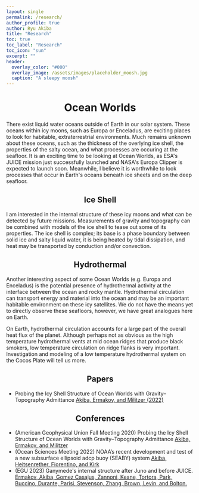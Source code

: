 ```yaml
---
layout: single 
permalink: /research/
author_profile: true
author: Ryu Akiba
title: "Research"
toc: true
toc_label: "Research"
toc_icon: "sun"
excerpt: ""
header:
  overlay_color: "#000"
  overlay_image: /assets/images/placeholder_moosh.jpg
  caption: "A sleepy moosh"
---
```


# <center>Ocean Worlds</center>

<p align="justify">

There exist liquid water oceans outside of Earth in our solar system. These oceans within icy moons, such as Europa or Enceladus, are exciting places to look for habitable, extraterrestrial environments. Much remains unknown about these oceans, such as the thickness of the overlying ice shell, the properties of the salty ocean, and what processes are occuring at the seafloor. It is an exciting time to be looking at Ocean Worlds, as ESA's JUICE mission just successfully launched and NASA's Europa Clipper is expected to launch soon. Meanwhile, I believe it is worthwhile to look processes that occur in Earth's oceans beneath ice sheets and on the deep seafloor. 

</p>

## <center>Ice Shell</center>

<p align='justify'> 

I am interested in the internal structure of these icy moons and what can be detected by future missions. Measurements of gravity and topography can be combined with models of the ice shell to tease out some of its properties. The ice shell is complex; its base is a phase boundary between solid ice and salty liquid water, it is being heated by tidal dissipation, and heat may be transported by conduction and/or convection. 

</p>

## <center>Hydrothermal</center>

<p align='justify'> 

Another interesting aspect of some Ocean Worlds (e.g. Europa and Enceladus) is the potential presence of hydrothermal activity at the interface between the ocean and rocky mantle. Hydrothermal circulation can transport energy and material into the ocean and may be an important habitable environment on these icy satellites. We do not have the means yet to directly observe these seafloors, however, we have great analogues here on Earth. 

On Earth, hydrothermal circulation accounts for a large part of the overall heat flux of the planet. Although perhaps not as obvious as the high temperature hydrothermal vents at mid ocean ridges that produce black smokers, low temperature circulation on ridge flanks is very important. Investigation and modeling of a low temperature hydrothermal system on the Cocos Plate will tell us more. 
</p>

## <center>Papers</center>

<p align="justify">

<ul>

<li>Probing the Icy Shell Structure of Ocean Worlds with Gravity–Topography Admittance <a
href="https://doi.org/10.3847/PSJ/ac4d2b">Akiba, Ermakov, and Militzer (2022) </a> </li>

</ul>
</p>

## <center>Conferences</center>

<p align="justify">

<ul>


<li> (American Geophysical Union Fall Meeting 2020) Probing the Icy Shell Structure of Ocean Worlds with Gravity–Topography Admittance <a 
href="https://agu2020fallmeeting-agu.ipostersessions.com/default.aspx?s=AD-15-2B-83-04-D0-39-FD-86-A2-E9-11-17-57-E6-66#">Akiba, Ermakov, and Militzer </a> </li>

<li> (Ocean Sciences Meeting 2022) NOAA’s recent development and test of a new subsurface ellipsoid adcp buoy (SEABY) system <a 
href="https://osm2022.secure-platform.com/a/gallery/rounds/3/details/2257">Akiba, Heitsenrether, Fiorentino, and Kirk </a> </li>

<li> (EGU 2023) Ganymede's internal structure after Juno and before JUICE. <a 
href="https://doi.org/10.5194/egusphere-egu23-10295"> Ermakov, Akiba, Gomez Casajus, Zannoni, Keane, Tortora, Park, Buccino, Durante, Parisi, Stevenson, Zhang, Brown, Levin, and Bolton. </a>
</li>

</ul>

</p>